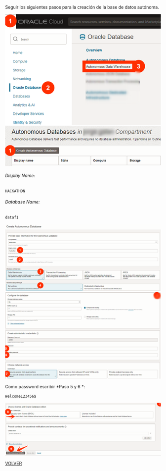 
Seguir los siguientes pasos para la creación de la base de datos autónoma.

<img src="opt/Pasted image 20230726165655.png" alt="adw1">


<img src="opt/Pasted image 20230726165939.png" alt="adw2">



###### Display Name:
```
HACKATHON
```

###### Database Name:
```
dataf1
```

<img src="opt/Pasted image 20230726170350.png" alt="adw3">



<img src="opt/Pasted image 20230726171003.png" alt="adw4">

Como password escribir *Paso 5 y 6 *:
```
Welcome123456$
```



<img src="opt/Pasted image 20230726193833.png" alt="adw5">


[VOLVER](README.md)
